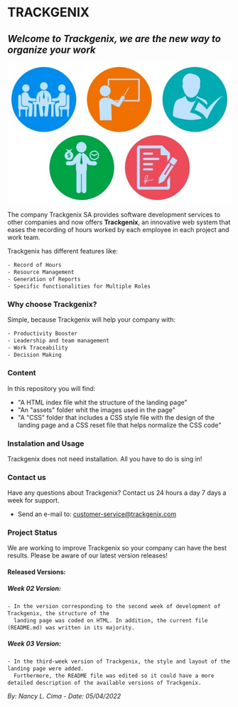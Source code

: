 # TRACKGENIX

## *Welcome to Trackgenix, we are the new way to organize your work*

![imagen de recursos humanos](Assets/gestion-de-recursos-imagen.jpg)

 The company Trackgenix SA provides software development services to other companies and now offers **Trackgenix**, an innovative web system that eases the recording of hours worked by each employee in each project and work team.

Trackgenix has different features like:

    - Record of Hours
    - Resource Management
    - Generation of Reports
    - Specific functionalities for Multiple Roles

### Why choose Trackgenix?
Simple, because Trackgenix will help your company with:

    - Productivity Booster
    - Leadership and team management
    - Work Traceability
    - Decision Making


### Content
In this repository you will find:

  - "A HTML index file whit the structure of the landing page"
  - "An "assets" folder whit the images used in the page"
  - "A "CSS" folder that includes a CSS style file with the design of the landing page and a CSS reset file that helps normalize the CSS code"

### Instalation and Usage
Trackgenix does not need installation. All you have to do is sing in!

### Contact us
Have any questions about Trackgenix? Contact us 24 hours a day 7 days a week for support.
- Send an e-mail to: customer-service@trackgenix.com

### Project Status
We are working to improve Trackgenix so your company can have the best results. Please be aware of our latest version releases!

  #### Released Versions:
   ##### Week 02 Version:

    - In the version corresponding to the second week of development of Trackgenix, the structure of the 
      landing page was coded on HTML. In addition, the current file (README.md) was written in its majority.

   ##### Week 03 Version:
   
    - In the third-week version of Trackgenix, the style and layout of the landing page were added.
      Furthermore, the README file was edited so it could have a more detailed description of the available versions of Trackgenix.
   
   
*By: Nancy L. Cima - Date: 05/04/2022*

